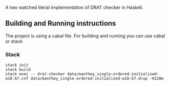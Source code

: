 A two watched literal implementation of DRAT checker in Haskell.

## Building and Running instructions

The project is using a cabal file. For building and running you can use
cabal or stack.

### Stack

    stack init
    stack build
    stack exec -- drat-checker data/manthey_single-ordered-initialized-w18-b7.cnf data/manthey_single-ordered-initialized-w18-b7.drup -H128m
